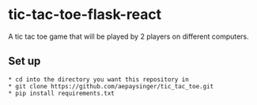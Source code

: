 # tic-tac-toe-flask-react
A tic tac toe game that will be played by 2 players on different computers.

## Set up
    * cd into the directory you want this repository in
    * git clone https://github.com/aepaysinger/tic_tac_toe.git
    * pip install requirements.txt